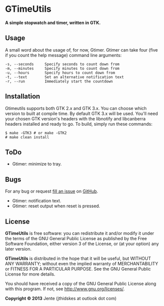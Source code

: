 GTimeUtils
=========

**A simple stopwatch and timer, written in GTK.**

Usage
-----

A small word about the usage of, for now, Gtimer. Gtimer can take four (five if you count the help message) command line arguments:

	-s, --seconds     Specify seconds to count down from
	-m, --minutes     Specify minutes to count down from
	-u, --hours       Specify hours to count down from
	-t, --text        Set an alternative notification text
	-r, --run         Immediately start the countdown

Installation
------------

Gtimeutils supports both GTK 2.x and GTK 3.x. You can choose which version to built at compile time. By default GTK 3.x will be used.
You'll need your chosen GTK version's headers with the libnotify and libcanberra headers installed and ready to go. To
build, simply run these commands:

	$ make -GTK3 # or make -GTK2
	# make clean install

ToDo
----

* Gtimer: minimize to tray.

Bugs
----

For any bug or request [fill an issue][bug] on [GitHub][ghp].

  [bug]: https://github.com/Unia/gtimeutils/issues
  [ghp]: https://github.com/Unia/gtimeutils

* Gtimer: notification text.
* Gtimer: reset output when reset is pressed.

License
-------

**GTimeUtils** is free software: you can redistribute it and/or modify it under the terms of the GNU General Public License as published by the Free Software Foundation, either version 3 of the License, or (at your option) any later version.

**GTimeUtils** is distributed in the hope that it will be useful, but WITHOUT ANY WARRANTY; without even the implied warranty of MERCHANTABILITY or FITNESS FOR A PARTICULAR PURPOSE. See the GNU General Public License for more details.

You should have received a copy of the GNU General Public License along with this program.  If not, see <http://www.gnu.org/licenses/>.

**Copyright © 2013** Jente (jthidskes at outlook dot com)

